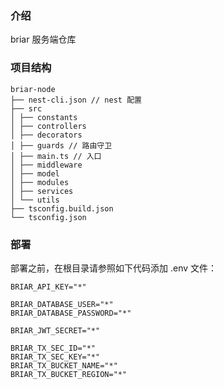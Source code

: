 ### 介绍

briar 服务端仓库

### 项目结构

```
briar-node
├── nest-cli.json // nest 配置
├── src
│ ├── constants
│ ├── controllers
│ ├── decorators
│ ├── guards // 路由守卫
│ ├── main.ts // 入口
│ ├── middleware
│ ├── model
│ ├── modules
│ ├── services
│ └── utils
├── tsconfig.build.json
└── tsconfig.json
```

### 部署

部署之前，在根目录请参照如下代码添加 .env 文件：

```
BRIAR_API_KEY="*"

BRIAR_DATABASE_USER="*"
BRIAR_DATABASE_PASSWORD="*"

BRIAR_JWT_SECRET="*"

BRIAR_TX_SEC_ID="*"
BRIAR_TX_SEC_KEY="*"
BRIAR_TX_BUCKET_NAME="*"
BRIAR_TX_BUCKET_REGION="*"

```

